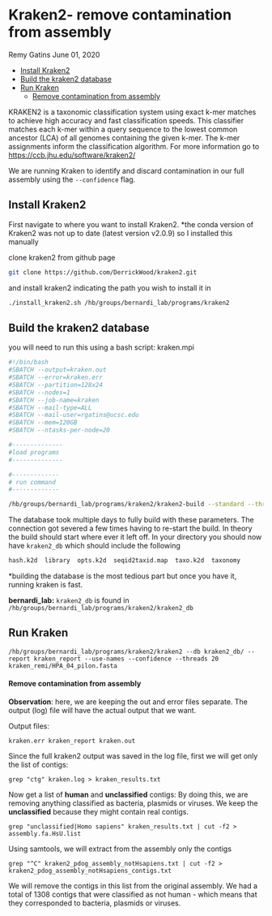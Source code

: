 Kraken2- remove contamination from assembly
================
Remy Gatins
June 01, 2020

-   [Install Kraken2](#install-kraken2)
-   [Build the kraken2 database](#build-the-kraken2-database)
-   [Run Kraken](#run-kraken)
    -   [Remove contamination from assembly](#remove-contamination-from-assembly)

KRAKEN2 is a taxonomic classification system using exact k-mer matches to achieve high accuracy and fast classification speeds. This classifier matches each k-mer within a query sequence to the lowest common ancestor (LCA) of all genomes containing the given k-mer. The k-mer assignments inform the classification algorithm. For more information go to <https://ccb.jhu.edu/software/kraken2/>

We are running Kraken to identify and discard contamination in our full assembly using the `--confidence` flag.

Install Kraken2
---------------

First navigate to where you want to install Kraken2.
\*the conda version of Kraken2 was not up to date (latest version v2.0.9) so I installed this manually

clone kraken2 from github page

``` bash
git clone https://github.com/DerrickWood/kraken2.git
```

and install kraken2 indicating the path you wish to install it in

``` bash
./install_kraken2.sh /hb/groups/bernardi_lab/programs/kraken2
```

Build the kraken2 database
--------------------------

you will need to run this using a bash script: kraken.mpi

``` bash
#!/bin/bash
#SBATCH --output=kraken.out
#SBATCH --error=kraken.err
#SBATCH --partition=128x24
#SBATCH --nodes=1
#SBATCH --job-name=kraken
#SBATCH --mail-type=ALL
#SBATCH --mail-user=rgatins@ucsc.edu
#SBATCH --mem=120GB
#SBATCH --ntasks-per-node=20

#--------------
#load programs
#--------------

#-------------
# run command
#-------------

/hb/groups/bernardi_lab/programs/kraken2/kraken2-build --standard --threads 20 --db /hb/groups/bernardi_lab/programs/kraken2/kraken2_db/kraken2_db --use-ftp --no-masking
```

The database took multiple days to fully build with these parameters. The connection got severed a few times having to re-start the build. In theory the build should start where ever it left off. In your directory you should now have `kraken2_db` which should include the following

``` bash
hash.k2d  library  opts.k2d  seqid2taxid.map  taxo.k2d  taxonomy
```

\*building the database is the most tedious part but once you have it, running kraken is fast.

**bernardi\_lab:** `kraken2_db` is found in `/hb/groups/bernardi_lab/programs/kraken2/kraken2_db`

Run Kraken
----------

    /hb/groups/bernardi_lab/programs/kraken2/kraken2 --db kraken2_db/ --report kraken_report --use-names --confidence --threads 20 kraken_remi/HPA_04_pilon.fasta

#### Remove contamination from assembly

**Observation**: here, we are keeping the out and error files separate. The output (log) file will have the actual output that we want.

Output files:

    kraken.err kraken_report kraken.out 

Since the full kraken2 output was saved in the log file, first we will get only the list of contigs:

    grep "ctg" kraken.log > kraken_results.txt

Now get a list of **human** and **unclassified** contigs:
By doing this, we are removing anything classified as bacteria, plasmids or viruses.
We keep the **unclassified** because they might contain real contigs.

    grep "unclassified|Homo sapiens" kraken_results.txt | cut -f2 > assembly.fa.HsU.list

Using samtools, we will extract from the assembly only the contigs

    grep "^C" kraken2_pdog_assembly_notHsapiens.txt | cut -f2 > kraken2_pdog_assembly_notHsapiens_contigs.txt

We will remove the contigs in this list from the original assembly. We had a total of 1308 contigs that were classified as not human - which means that they corresponded to bacteria, plasmids or viruses.
